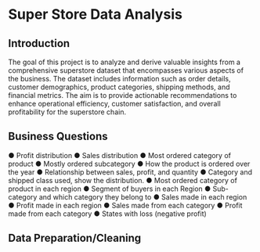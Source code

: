 # Super Store Data Analysis
## Introduction
The goal of this project is to analyze and derive valuable insights from a comprehensive superstore dataset that encompasses various aspects of the business. The dataset includes information such as order details, customer demographics, product categories, shipping methods, and financial metrics. The aim is to provide actionable recommendations to enhance operational efficiency, customer satisfaction, and overall profitability for the superstore chain.

## Business Questions
● Profit distribution
● Sales distribution
● Most ordered category of product
● Mostly ordered subcategory
● How the product is ordered over the year
● Relationship between sales, profit, and quantity
● Category and shipped class used, show the distribution.
● Most ordered category of product in each region
● Segment of buyers in each Region
● Sub-category and which category they belong to
● Sales made in each region
● Profit made in each region
● Sales made from each category
● Profit made from each category
● States with loss (negative profit)

## Data Preparation/Cleaning
